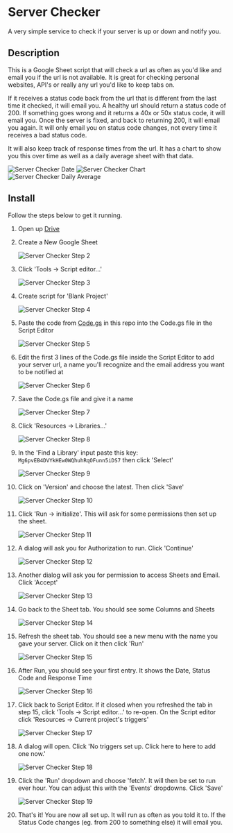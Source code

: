 # Server Checker
A very simple service to check if your server is up or down and notify you.

## Description

This is a Google Sheet script that will check a url as often as you'd like and email you if the url is not available. It is great for checking personal websites, API's or really any url you'd like to keep tabs on. 

If it receives a status code back from the url that is different from the last time it checked, it will email you. A healthy url should return a status code of 200. If something goes wrong and it returns a 40x or 50x status code, it will email you. Once the server is fixed, and back to returning 200, it will email you again. It will only email you on status code changes, not every time it receives a bad status code. 

It will also keep track of response times from the url. It has a chart to show you this over time as well as a daily average sheet with that data.

![Server Checker Date](https://raw.githubusercontent.com/dankantor/server-checker/master/screenshots/serverchecker-19.png)
![Server Checker Chart](https://raw.githubusercontent.com/dankantor/server-checker/master/screenshots/serverchecker-20.png)
![Server Checker Daily Average](https://raw.githubusercontent.com/dankantor/server-checker/master/screenshots/serverchecker-21.png)

## Install 

Follow the steps below to get it running.

1. Open up [Drive](https://drive.google.com)

2. Create a New Google Sheet

    ![Server Checker Step 2](https://raw.githubusercontent.com/dankantor/server-checker/master/screenshots/serverchecker-1.png)

3. Click 'Tools -> Script editor...'

    ![Server Checker Step 3](https://raw.githubusercontent.com/dankantor/server-checker/master/screenshots/serverchecker-2.png)
    
4. Create script for 'Blank Project'

    ![Server Checker Step 4](https://raw.githubusercontent.com/dankantor/server-checker/master/screenshots/serverchecker-3.png)
    
5. Paste the code from [Code.gs](blob/master/Code.gs) in this repo into the Code.gs file in the Script Editor

    ![Server Checker Step 5](https://raw.githubusercontent.com/dankantor/server-checker/master/screenshots/serverchecker-4.png)
    
6. Edit the first 3 lines of the Code.gs file inside the Script Editor to add your server url, a name you'll recognize and the email address you want to be notified at

    ![Server Checker Step 6](https://raw.githubusercontent.com/dankantor/server-checker/master/screenshots/serverchecker-5.png)
    
7. Save the Code.gs file and give it a name

    ![Server Checker Step 7](https://raw.githubusercontent.com/dankantor/server-checker/master/screenshots/serverchecker-6.png)
    
8. Click 'Resources -> Libraries...'

    ![Server Checker Step 8](https://raw.githubusercontent.com/dankantor/server-checker/master/screenshots/serverchecker-7.png)
    
9. In the 'Find a Library' input paste this key: `Mg6pvEB4DVYkHEw0WQhuhRqOFunn5iDS7` then click 'Select'
    
    ![Server Checker Step 9](https://raw.githubusercontent.com/dankantor/server-checker/master/screenshots/serverchecker-8.png)
    
10. Click on 'Version' and choose the latest. Then click 'Save'

    ![Server Checker Step 10](https://raw.githubusercontent.com/dankantor/server-checker/master/screenshots/serverchecker-9.png)
    
11. Click 'Run -> initialize'. This will ask for some permissions then set up the sheet.

    ![Server Checker Step 11](https://raw.githubusercontent.com/dankantor/server-checker/master/screenshots/serverchecker-10.png)

12. A dialog will ask you for Authorization to run. Click 'Continue'

    ![Server Checker Step 12](https://raw.githubusercontent.com/dankantor/server-checker/master/screenshots/serverchecker-11.png)
    
13. Another dialog will ask you for permission to access Sheets and Email. Click 'Accept'

    ![Server Checker Step 13](https://raw.githubusercontent.com/dankantor/server-checker/master/screenshots/serverchecker-12.png)

14. Go back to the Sheet tab. You should see some Columns and Sheets

    ![Server Checker Step 14](https://raw.githubusercontent.com/dankantor/server-checker/master/screenshots/serverchecker-13.png)
    
15. Refresh the sheet tab. You should see a new menu with the name you gave your server. Click on it then click 'Run'

    ![Server Checker Step 15](https://raw.githubusercontent.com/dankantor/server-checker/master/screenshots/serverchecker-14.png)

16. After Run, you should see your first entry. It shows the Date, Status Code and Response Time

    ![Server Checker Step 16](https://raw.githubusercontent.com/dankantor/server-checker/master/screenshots/serverchecker-15.png)
    
17. Click back to Script Editor. If it closed when you refreshed the tab in step 15, click 'Tools -> Script editor...' to re-open. On the Script editor click 'Resources -> Current project's triggers'

    ![Server Checker Step 17](https://raw.githubusercontent.com/dankantor/server-checker/master/screenshots/serverchecker-16.png)
    
18. A dialog will open. Click 'No triggers set up. Click here to here to add one now.'

    ![Server Checker Step 18](https://raw.githubusercontent.com/dankantor/server-checker/master/screenshots/serverchecker-17.png)
    
19. Click the 'Run' dropdown and choose 'fetch'. It will then be set to run ever hour. You can adjust this with the 'Events' dropdowns. Click 'Save'

    ![Server Checker Step 19](https://raw.githubusercontent.com/dankantor/server-checker/master/screenshots/serverchecker-18.png)
    
20. That's it! You are now all set up. It will run as often as you told it to. If the Status Code changes (eg. from 200 to something else) it will email you.

    